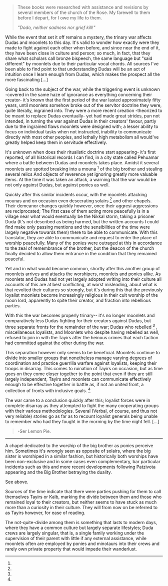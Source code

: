>These books were researched with assistance and revisions by several members of the church of the Rose. My farewell to them before I depart, for I owe my life to them.
>
> *"Dodo, neither sadness nor grief kill!"*


 While the event that set it off remains a mystery, the trinary war affects Dudas and moonlets to this day. It's valid to wonder how exactly were they made to fight against each other when before, and since near the end of it, they have been close in culture and person; so much, in fact, that they share what scholars call bronze bispeech, the same language but "said different" by moonlets due to their particular vocal chords. All sources I've been able to find point to that understanding Dudas will be an act of intuition once I learn enough from Dudas, which makes the prospect all the more fascinating [...]

 Going back to the subject of the war, while the triggering event is unknown -covered in the same haze of ignorance as everything concerning their creator- it's known that the first period of the war lasted approximately fifty years, until moonlets somehow broke out of the servitor doctrine they were, quite literally, ingrained into. They were a more recent creation -theorized to be meant to replace Dudas eventually- yet had made great strides, pun not intended, in turning the war against Dudas in their creators' favour, partly due to the ingrained flaws moonlets were designed with; a lesser ability to focus on individual tasks when not instructed, inability to communicate directly with most other peoples, and lethally high metabolism all would've greatly helped keep them in servitude effectively.

 It's unknown when does their ritualistic doctrine start appearing- it's first reported, of all historical records I can find, in a city state called Pehuamar where a battle between Dudas and moonlets takes place. Amidst it several moonlets are spotted breaking into a mouna [^mouna] of the big brother and stealing several relics And objects of reverence yet ignoring greatly more valuable items. At the time it was taken an attack, a warning that the war would be not only against Dudas, but against ponies as well.

 Quickly after this similar incidents occur, with the moonlets attacking mounas and on occasion even desecrating solairs [^solair] and other chapels. Their demeanor changes quickly however, once their ~~aggresi~~ aggressions are reciprocated; The first case of them acting more peacefully is in a village near what would eventually be the Nikkal storm, taking a prisoner Duda (It's not described as being harmed, but the written accounts I could find make only passing mentions and the sensibilities of the time were largely negative towards them) there to be able to communicate. With this translator, they are able to communicate and request to enter the place of worship peacefully. Many of the ponies were outraged at this in accordance to the zeal of remembrance of the brother, but the deacon of the church finally decided to allow them entrance in the condition that they remained peaceful.

 Yet and in what would become common, shortly after this another group of moonlets arrives and attacks the worshipers, moonlets and ponies alike. As moonlets and Dudas had not yet largely adopted writing into their culture all accounts of this are at best conflicting, at worst misleading, about what is that revolted their cultures so strongly, but it's during this that the previously loyalist moonlets become increasingly religious in their cult worship of the moon lord, apparently to spite their creator, and fraction into rebellious parties.

 With this the war becomes properly trinary-- it's no longer moonlets and comparatively less Dudas fighting for their creators against Dudas, but three separate fronts for the remainder of the war; Dudas who rebelled [^kalb] , miscellaneous loyalists, and Moonlets who despite having rebelled as well, refused to join in with the Tayirs after the heinous crimes that each faction had committed against the other during the war.

 This separation however only seems to be beneficial. Moonlets continue to divide into smaller groups that nonetheless manage varying degrees of coordination and practice guerrilla warfare against loyalists, keeping their troops in disarray. This comes to ruination of Tayirs on occasion, but as time goes on they come closer together to the point that even if they are still largely independent, Tayirs and moonlets can communicate effectively enough to be effective together in battle as, if not an united front, a collection of fronts with inclusive goals. [^divide]

 The war came to a conclusion quickly after this; loyalist forces were in complete disarray as they attempted to fight the many cooperating groups with their various methodologies. Several (Verbal, of course, and thus not very reliable) stories go as far as to recount loyalist generals being unable to remember who had they fought in the morning by the time night fell. [...]

> -Ser Lemon Pie.

-------------------------------------------------------------

[^mouna]:
A chapel dedicated to the worship of the big brother as ponies perceive him. Sometimes it's wrongly seen as opposite of solairs, where the big sister is worshiped in a similar fashion, but historically both worships have been non-exclusive and in some cases even complementary, bar particular incidents such as this and more recent developments following Patzivota appearing and the Big Brother betraying the duality.

[^solair]:
See above.

[^kalb]:
Sources of the time indicate that there were parties pushing for them to call themselves Tayirs or Kalb, marking the divide between them and those who remained loyal to their creators, but neither seems to have stuck as much more than a curiosity in their culture. They will from now on be referred to as Tayirs however, for ease of reading.

[^divide]:
The not-quite-divide among them is something that lasts to modern days, where they have a common culture but largely separate lifestyles; Duda crews are largely singular, that is, a single family working under the supervision of their parent with little if any external assistance, while moonlets often are employed by ponies and minotaurs into their crews and rarely own private property that would impede their wanderlust.
